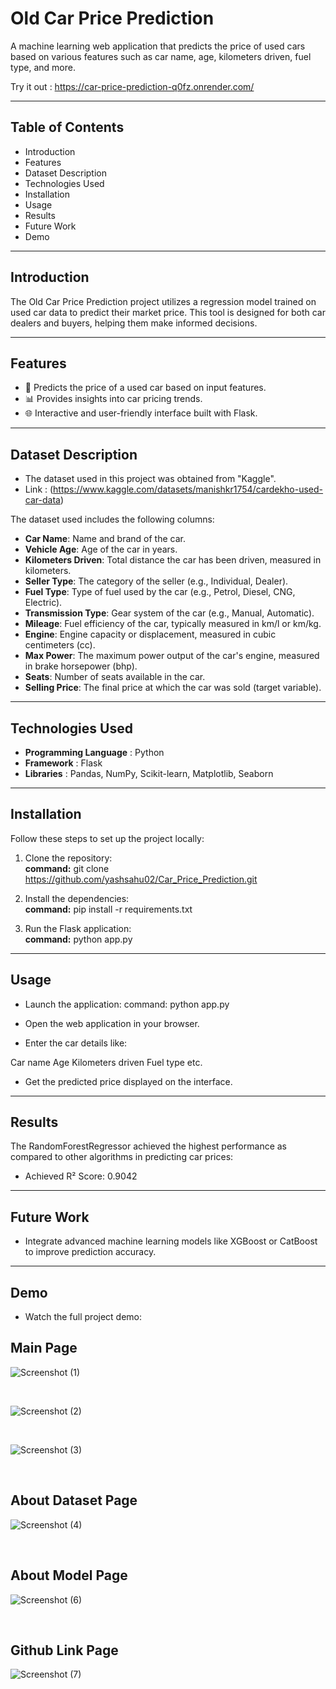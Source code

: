 ﻿# Old Car Price Prediction
A machine learning web application that predicts the price of used cars based on various features such as car name, age, kilometers driven, fuel type, and more.

Try it out : https://car-price-prediction-q0fz.onrender.com/
<br>
<hr>

## Table of Contents
- Introduction
- Features
- Dataset Description
- Technologies Used
- Installation
- Usage
- Results
- Future Work
- Demo

<hr>

## Introduction
The Old Car Price Prediction project utilizes a regression model trained on used car data to predict their market price. This tool is designed for both car dealers and buyers, helping them make informed decisions.

<hr>

## Features
- 🚗 Predicts the price of a used car based on input features.
- 📊 Provides insights into car pricing trends.
- 🌐 Interactive and user-friendly interface built with Flask.

<hr>

## Dataset Description
- The dataset used in this project was obtained from "Kaggle".
- Link : (https://www.kaggle.com/datasets/manishkr1754/cardekho-used-car-data) 

The dataset used includes the following columns:

- **Car Name**: Name and brand of the car.
- **Vehicle Age**: Age of the car in years.
- **Kilometers Driven**: Total distance the car has been driven, measured in kilometers.
- **Seller Type**: The category of the seller (e.g., Individual, Dealer).
- **Fuel Type**: Type of fuel used by the car (e.g., Petrol, Diesel, CNG, Electric).
- **Transmission Type**: Gear system of the car (e.g., Manual, Automatic).
- **Mileage**: Fuel efficiency of the car, typically measured in km/l or km/kg.
- **Engine**: Engine capacity or displacement, measured in cubic centimeters (cc).
- **Max Power**: The maximum power output of the car's engine, measured in brake horsepower (bhp).
- **Seats**: Number of seats available in the car.
- **Selling Price**: The final price at which the car was sold (target variable).

<hr>

## Technologies Used

- **Programming Language** : Python  
- **Framework** : Flask  
- **Libraries** : Pandas, NumPy, Scikit-learn, Matplotlib, Seaborn  


<hr>

## Installation
Follow these steps to set up the project locally:

1. Clone the repository:<br>
**command:** git clone https://github.com/yashsahu02/Car_Price_Prediction.git

2. Install the dependencies:<br>
**command:** pip install -r requirements.txt

3. Run the Flask application:<br>
**command:** python app.py

<hr>

## Usage
- Launch the application:
command: python app.py

- Open the web application in your browser.

- Enter the car details like:

Car name
Age
Kilometers driven
Fuel type
etc.

- Get the predicted price displayed on the interface.

<hr>

## Results
The RandomForestRegressor achieved the highest performance as compared to other algorithms in predicting car prices:

- Achieved R² Score: 0.9042

<hr>

## Future Work
- Integrate advanced machine learning models like XGBoost or CatBoost to improve prediction accuracy.

<hr>

## Demo
- Watch the full project demo:






## Main Page
![Screenshot (1)](https://github.com/user-attachments/assets/0a6495a5-31d7-4b3f-97ae-34e9657e911b)

<br>

![Screenshot (2)](https://github.com/user-attachments/assets/043e1ddc-1ba5-42fb-9d2c-09e09ce74039)

<br>

![Screenshot (3)](https://github.com/user-attachments/assets/c326403b-1a04-4c41-ab97-f4df359e36ed)

<br>

## About Dataset Page
![Screenshot (4)](https://github.com/user-attachments/assets/ecc48685-961b-49d8-991d-2678ddf7db08)

<br>

## About Model Page
![Screenshot (6)](https://github.com/user-attachments/assets/899056c9-7258-40f8-b2dc-593619b99449)

<br>

## Github Link Page
![Screenshot (7)](https://github.com/user-attachments/assets/2c853b28-1cc7-4d74-b91b-3c624337310f)
